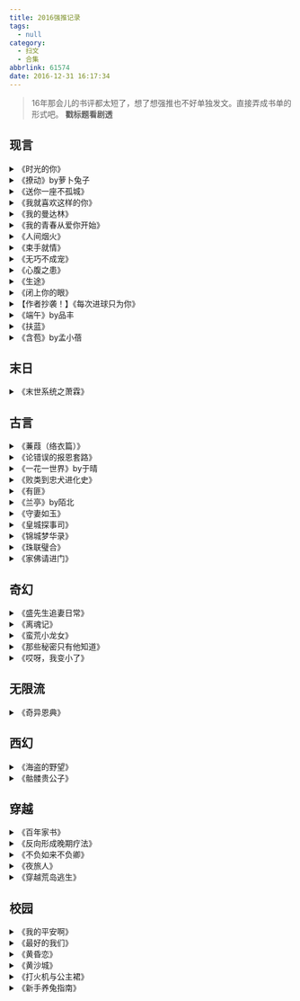 ```yaml
---
title: 2016强推记录
tags:
  - null
category:
  - 扫文
  - 合集
abbrlink: 61574
date: 2016-12-31 16:17:34
---
```

<meta name="referrer" content="no-referrer" />

> 16年那会儿的书评都太短了，想了想强推也不好单独发文。直接弄成书单的形式吧。
**戳标题看剧透**
<!-- more -->

## 现言

<details>
<summary>《时光的你》 ​​​​</summary>
无大虐，女主有自闭症，从小就只粘着男主，男主家庭也挺惨，原本一直都在想着报仇才假意和女配在一起，后来女主疑似非典后就干脆坦白心意决定换个法子报仇。原本有个和他俩青梅竹马的男配，可惜后来领便当了，那男配也是个好伙子唉。小推
</details>

<details>
<summary>《撩动》by萝卜兔子</summary>
女主几年前被家人卖到大山，大山的人买了她打算给男主当媳妇，但是男主不愿意，于是偷偷放走了女主，在这时其实两人早就喜欢上了。几年后女主回来认出男主，然后一直积极撩动他，男主从开始的抗拒到后来反撩动看得好有爱233结尾估计是赶着完结所以略仓促，不过男女主的互撩还是超棒的！
</details>

<details>
<summary>《送你一座不孤城》</summary>
男主待人有礼，只对女主温柔，女主有社交障碍，对男主一见钟情。这样温吞的两个人在还没谈恋爱之前就把我撩地心痒痒的，谈恋爱后更是满嘴都是糖[爱你]男女主都很出色，喜欢他们的配角很多，不过他俩的世界从来都容不下第三者，所以感情全程无虐无纠结，其他人都是炮灰。强推 ​​​​
</details>

<details>
<summary>《我就喜欢这样的你》 ​​​​</summary>
心疼男主[泪]看哭了，男女主感情其实挺坚定的，就算中间分离六年他们也深爱对方，虽然女主交了个男朋友但也就是个连手都没牵的炮灰。好喜欢男主啊好暖好宠[泪]女主除了中间矫情了点也挺好的，另外女主她弟的感情线也很虐，虽然讨厌她弟居然伤了男主。强推
</details>

<details>
<summary>《我的曼达林》</summary>
一直不看娱乐圈文就是因为讨厌绯闻狗仔队剧情，但是这文没有。男女主青梅竹马，家人好友全助攻，初恋初吻初夜都是对方也无第三者，女主高中时有个交往对象但只交往了三天也无感情。男女配戏份只有几句话描写，除了回忆外都没在男女主面前露过脸[笑cry]全程甜宠无虐看得我嗷嗷叫 ​​​​
</details>

<details>
<summary>《我的青春从爱你开始》</summary>
男主军人，寡言情商低但不高冷，女主糕点师（？）对男主一见钟情并软萌似小太阳。无男女配，女主很快就告白所以开头没多久就在一起了，除了中间因沟通不当而短暂分开一次外无虐。明明男主情商低但撩起妹来走的就是霸道总裁路线啊！！无意识撩妹太犯规！！强推！ ​​​​
</details>

<details>
<summary>《人间烟火》</summary>
上一本《我的青春》的下部，讲男女主婚后的事情，主要是婚礼、婆媳问题、工作和生子。看到男女主在小吵小闹中慢慢磨合真是好感慨，男主变得有人情味了，女主变得成熟坚强了，即便有不顺心的也还是两个人一起走下去。这本跟上一本一样真的好好看😭平凡的感动，强推！ ​​​​
</details>

<details>
<summary>《束手就情》</summary>
半破案性质的小言？男主卷入某个事件中失忆了，记忆退回与前女友也就是女主恋爱的那段时间，于是重新和女主取得联系。感情上无虐，毕竟男女主其实都一直爱着对方。男主撒下只有女主知道的线索只为挽回女主，看到电子门的密码是“对不起”那段瞬间飙泪。强推 ​​​​
</details>

<details>
<summary>《无巧不成宠》</summary>
甜棒！！！男主看似嬉皮笑脸实则是个耿直小伙子（雾），女主性格果断冷静实则是个主动又易害羞的撩汉达人（大雾）。两人一旦确认感情就超直接，在一起后甜宠无虐秀恩爱技能max，没有感情纠葛太舒心！有个深情（但也不算很好的）男配女主甩都不甩，这态度我喜。强推 ​​​​
</details>

<details>
<summary>《心腹之患》</summary>
男女主中学相识，直到工作都一直在一起，然而双方都是好强的人，吵架不断，于是女主就跑出国三年，回来后继续吵着吵着就结婚了。超喜欢男女主的性子，就算吵架也知道他们彼此相爱，所以从不担心会分开[笑cry]一开始还以为男主家人是阻碍，但其实他们一家都接受女主。无虐，强推 ​​​​
</details>

<details>
<summary>《生途》</summary>
男主自己开着船做生意，女主离家出走上了男主的船，两人日久生情（其实一个月都不到），关于男女主双方的过去也慢慢揭露真相。男主一个大写的撩！明明什么都没做但那喷薄的荷尔蒙挡都挡不住！女主坚持着要读书，最后也实现了梦想。没有感情纠葛大好评，男女主年龄差是萌点。强推 
</details>

<details>
<summary>《闭上你的眼》</summary>
男主是国际象棋高手又是各种神童，女主在初二时遇到男主后就一见倾心，奉他为神并当作自己学习的动力。男女主是隔代的隔代的叔侄关系，所以女主有次受他照顾了几天，还偷偷要到了扣扣号，中间联系过几次，女主上了大二后两人交往密切了起来，冷傲的男主开始注意起自己的小迷妹堂侄女，各种撩妹，最后把女主逼哭承认自己喜欢他⬅️男主这里太坏啦我喜欢（喂）！虽然女主是迷妹看似很主动，但在感情上很迟钝胆小，还是男主撩了才承认233男主真是各种苏！苏到尖叫！！边走路边看这文的时候根本抑制不住痴汉笑（…）估计被路人以奇怪的眼光看待[笑cry]无虐无狗血，强推！
</details> 

<details>
<summary>【作者抄袭！】《每次进球只为你》</summary>
不是第一次看文被甜哭，但是是第一次从头到尾都被甜哭😭女主小天使，男主忠犬情话boy，他俩在一起后每时每刻都在秀恩爱，还是全世界规模地秀[笑cry]男主球员，每场球赛后都会在镜头面前对女主告白[笑cry]女球迷都哭晕过去233这本真的好甜好甜！！强推！ ​​​​
</details>

<details>
<summary>《端午》by品丰</summary>
超心疼女主的，看她在父亲家人那受委屈就想抱抱她[泪]明明无辜却还是被针对，在这种环境下还能成长为一个单纯心善的好姑娘也是难得，女主真可爱啊😭还有个外冷内热的妹控哥哥以及暖男男主保护她真是太好了！以及不顾周遭人误解坚定和男主在一起的执着也好感动😭强推！ ​​​​
</details>

<details>
<summary>《扶蓝》</summary>
从小习武的女主被派去当伪富二代男主的保镖，男主因某些原因而被迫吸毒，男主其实是个心地善良的好孩子，女主知道真相后帮男主戒毒，那段剧情难受得我不要不要的[泪]特别是好不容易有成效了却又复吸了，还好那些恶毒配角最后都受到了惩罚，结局男主跟着女主一起回村结婚生娃去了。强推
</details>

<details>
<summary>《含苞》by孟小蓓</summary>
男主大女主12岁，女主高中生，双方都差不多是一见钟情了，两边家庭都略复杂但都是上一辈的纠葛，两人在一起后如同女主所说“有生之年，除了死别，再无生离。”有什么误会都很快解开，也没有讨人厌的男女配。女主对凡事都看得很开，男主又暖又苏想嫁😭喜欢感情戏，强推！ ​​​​
</details>

## 末日

<details>
<summary>《末世系统之萧霖》</summary>
女主呆萌，男主是系统，性格傻二楞。男女主武力高强，有金手指但看着不会不爽，无男女配。这一对太可爱了！就跟俩小朋友谈恋爱似的，周围出现的好人配角都是把他俩当孩子或弟弟妹妹疼，看着好暖[爱你]唯一缺憾就是直到结局也没恋爱的自觉，不过他俩自始至终都只有彼此。强推 ​​​​
</details>

## 古言

<details>
<summary>《蒹葭（络衣篇）》</summary>
《蒹葭（络衣篇）》其实我没看完，太长了[笑cry]就看到一半然后跳结局了。popo文，但可以当剧情文看。女主的母亲被渣男伤透了心，日渐虚弱死了，妹妹也被同父异母的妹妹弄死了，所以后来女主就顶替同父异母的妹妹入宫，报复父亲小三同父异母妹妹一家子。入宫前太虐女主了，都哭瞎了我[泪]入宫后就吸引了皇帝男主的注意，之后一直独宠，最终立后，男女主之间各种play，肉太辣了[doge]这文最坑的就是说好双感情线呢，一堆人眼巴巴期待着丞相男二鲤龙女二的感情线，结果基本没有[拜拜]作者好像打算开坑的但是弃了？顺便整理一下关系，一开始是女主爱女二，男主爱男二，男二爱女二，女二喜欢男二，不过bl和gl线因为各种原因都没挑明啦，男主对女主几乎算是一见钟情所以也大丈夫（虽说之前有过男宠）。此外也有多对隐cp的样子，没看全文不清楚。另外还有女主妹妹跟转轮王的番外，妹妹能有好归宿真是太好了[泪]番外里女主和妹妹的姐妹情深又狠狠地赚了我一把泪，妹妹几次投胎萤火虫只为默默陪伴姐姐，最后一次终于投胎成人类，叫出“姐姐”的那瞬间直接飙泪。明明一开始是冲着肉去看的，结果看到女主小时候被虐待就只想看女主如何复仇。光是开头和番外就让我哭得上气不接下气的肉文也是没sei了[笑cry]强推！
</details>

<details>
<summary>《论错误的报恩套路》</summary>
明明标题那么欢脱为嘛剧情那么虐啊[泪]哭死我了都[泪]女主一生下来就中毒，被断言无法活过20岁，所以就算和竹马相爱也还是拒绝了竹马。三年前被女主救了一命的男主出现准备报恩，于是就护着女主逗女主开心，不知不觉两人相爱，但女主还是拒绝了，后来出现一系列事情女主决定“自私”一回接受了男主，两人准备成亲的时候女主毒发身亡（假死），所幸最后还是he。基本都在虐女身男心，看到女主哭着说不想死那里心疼死我了[泪]还有女主假死那段时间的男主也好虐啊[泪]番外是女主爹和小爹的故事（bl），明明在正文里小爹是温润男子怎么番外是个炸毛受呢…强推！
</details>

<details>
<summary>《一花一世界》by于晴</summary>
男女主从小认识，后来男主当官，女主入青门，从此断了联系。又过了好几年，男主因贪官被押着游街，双腿被打断，恰逢路过的女主把他救了回去，在相处过程中男主对女主越来越有好感，就算最后知道了女主一直隐藏的秘密也决定娶她，放弃大好前途，随着女主一道回青门过日子。这文好好看！女主其实从小就喜欢男主了，所以当时才会不顾风险救了他，却又因为自己有失读症觉得配不上男主而自卑，但一直没表现出来；男主是天之骄子，也是小时候就对女主隐约有好感，但在还没弄明白之前就与女主分开了，再后来又因为女主救了他而再次喜欢上，委婉告白被拒后男主有想过回大家族，恰逢女主遇害，方才明白前途算个啥，不认字又如何，他就是认准了她。男主傲娇又忍不住对女主好，女主表面看似无谓骨子里却很倔强。强推！
</details>

<details>
<summary>《败类到忠犬进化史》</summary>
男女主都是将军，男主先渣后忠犬，女主则是一步一步成为女将军。感觉这文可以分三部分：宅斗、军斗、宫斗。军斗的部分男女主互动最多也最好看，其他两个都牵扯太多人物了看着头疼[笑cry]番外甜甜甜！成亲后男主就是粘人忠犬，女主腹黑女王[doge]强推 ​​​​
</details>

<details>
<summary>《有匪》</summary>
一个大写的好看！女主从小练武，性格微冷直白，但是好帅！每次看她的心理活动都要笑半天。男主内幕很深的样子，风流腹黑，喜欢看他和女主的互动。这篇文最好看的不是感情戏，而是看女主如何成长闯出一片天的主线，算是女主爽文吧。强强强推！
</details>

<details>
<summary>《兰亭》by陌北</summary>
哭死我了，看到一半边觉得男主渣边忍不住心疼他，真相大白后就觉得男主对女主简直温柔到心碎，作者太虐男主了[泪]感情戏发展迅速但后面有虐，不过也没虐多久，也没男配啥事儿。后面的展开有点突兀略狗血，但冲着男主的人设还是想给个强推。 ​​​​
</details>

<details>
<summary>《守妻如玉》</summary>
男女主前世恩爱夫妻，奈何女主下落不明，男主伤心多年跟着去了之后重生了，然后就暗搓搓地开始追妻之路。女主不记得前世，抗拒男主突如其来的温柔，这里小虐了一下之后两人就成亲了，从此开始没羞没臊相互痴汉的生活。番外是讲前世，同样没羞没臊[笑cry]甜宠基本无虐，强推 ​​​​
</details>

<details>
<summary>《皇城探事司》</summary>
女主有辣——么可爱（比划）！女主是个小乞丐儿，男主为皇帝办事恰好需要一个幌子就找上了女主，投喂了女主好几个月，实心眼的女主就觉得世上怎么会有辣么善良温柔和蔼可亲的大人，于是就赴汤蹈火在所不辞，由于太实诚了男主经常被弄得哭笑不得。虽然是连载中但还是忍不住强推！
</details>

<details>
<summary>《锦城梦华录》</summary>
后面全程哭着看完，男女主相爱却无法在一起虐死我了，造成那么多人领便当的原因总结一下就是“反派想看这个世界的色彩”，虽然他的经历很令人同情，但还是无法原谅他因为自己遭受残忍对待就毁灭他人的想法[拜拜]哦当然那个土肥圆才是最最最恶心的[拜拜]好在结局是he，强推！ ​​​​
</details>

<details>
<summary>《珠联璧合》</summary>
短篇，男女主原是青梅竹马（不是武打就是文斗233），后来女主家出事离京，两人分离，九年后重逢，继续斗文，其实两人在这九年也有默默听说对方的情况，所以在一起也是水到渠成的事了。男女主斗嘴的时候都超可爱的[笑cry]强推 ​​​​
</details>

<details>
<summary>《家佛请进门》</summary>
男女主育有一子，青梅竹马感情和睦，却在成亲第八年的时候女主枉死，男主不顾一切代价下地府带回女主，之后一家人就开始逃离地府的捕捉。                                                                                
男女主还有儿子一家人超可爱！超暖心的！！奈何命运对他们不公[泪]好几次险些死亡，虐的我眼睛都哭肿了[泪][泪][泪]还好最后是he。表面上是以夫为尊，实际上是女宠男，儿子也配合他娘一起宠他爹hhhh感情无虐，剧情有虐，配角都是好人，瘟鬼和阴差是坏人(　`_ゝ´)强强强推！！
</details>

## 奇幻

<details>
<summary>《盛先生追妻日常》</summary>
男女主自幼恩爱，好不容易等到女主成年可以结婚的时候女主却突然失踪，因莫名原因变成老太太而不知所措地逃离家人与爱人。所幸三年期间男主没有放弃寻找女主，重逢不久便认出眼前白发苍苍的老太太是自己的恋人，后来大家一起追寻真相，女主也成功变回少女模样。
标题明明那么甜！结果设定超虐的啊！泪点低如我差不多从头哭到尾，好在二人感情坚定，周围有亲友助阵，坦白身份后就一直在撒糖，女主虽遭事变但心态一直很好，爱开玩笑爱撩汉，老奶奶身份毫无违和（不）。男主很温柔很宠女主，只是对外人有点腹黑233
副cp也挺萌，其中最令人在意的是影子先生与姑姑，可惜番外还没出来[泪]一开始还以为姑姑是坏人，结果却是好人，知道真相后更是心疼哭。在影子先生的番外阿妞哭着叫爸爸那里简直就是暴击[泪][泪][泪]
感觉还有一些伏笔没说出来，比如玉佩的故事、姑姑怎么就突然会巫术了，这个到时候应该会在番外写明吧。还有女主变老的原因知道了，但变回去的原因还是不太懂，难道就是需要在老太太模样时爱人的吻吗……以及《影子先生》里后来遇到的兔子才是姑姑的话，那么那个老去的女孩子是谁？很在意容貌的话会不会是初代巫女（会巫术的那种）啥的，感觉影子先生自己也有一段过去啊，不如说影子先生本身就很谜。搞不好前面的女孩和影子先生单纯只是影射男女主并没有深层含义？
虽然看完后谜团还是一大堆，但不可否认这是一篇好文！又暖又虐的文！强推！
</details>

<details>
<summary>《离魂记》</summary>
全程温馨无虐。男主一开始就各种撒娇卖萌，女主纠结了一小会儿后就坚定不移。一句话感想：遇到白瑄这样的男人就嫁了吧。
</details>

<details>
<summary>《蛮荒小龙女》</summary>
啊啊啊啊好甜啊好可爱啊！女主穿越到异世界成为小龙女，男主是龙神，世上仅剩他们俩只龙所以一开始就是伴侣关系，女主不会精神力沟通，都是比划着跟男主交流的，男主成年后会变成美男纸，女主也长出龙角和尾巴了。还有一只萌萌哒兔子小宠物。剧情也就是日常生存类，强推 ​​​​
</details>

<details>
<summary>《那些秘密只有他知道》</summary>
男主精灵警司，女主不是普通人，女主接触到了男主的世界后就开始跟他一起破案了。设定有趣，案子也都很精彩（特别是戏子的那个），虽然感情戏发展太快（两人几乎都是一见钟情嘛）但我喜欢[喵喵]这种“灵”“人”混搭的破案剧情好有趣！强推 ​​​​
</details>

<details>
<summary>《哎呀，我变小了》</summary>
女主某天向流星许愿后真的变成10cm小人，于是她只好找竹马男主求救，男主把她带回家照顾她，后来女主突然变回去，然而没多久又再次变小，两人最后重新向流星许愿才恢复正常。男女主是青梅竹马，一直都没和别人交往过，男主在高中时就暗恋女主，照顾她的同时也是在徐徐图之，女主逗比大咧咧，明明有各种暧昧互动但都下意识54了，不过在男主告白后也很快就给了回应，无误会无虐，不如说超甜超软超可爱！两人相处好自然，一个欢脱一个宠溺，脑补一下画面就被秀一脸[笑cry]因为合我胃口所以强推
</details>

## 无限流

<details>
<summary>《奇异恩典》</summary>
看了黑化番外好心疼男主[泪]早知道不看了，原本看完结局后心情很甜的现在好沉重[泪]一开始看这文的时候不大喜欢，后面的故事越来越有趣，虽然结局感觉有点莫名。喜欢总裁小秘书的番外，so甜！但是没记错的话那个总裁不是在暗恋时期被这个世界的男主给杀了么？总之强推 ​​​​
</details>

## 西幻

<details>
<summary>《海盗的野望》</summary>
好好看啊啊啊！！男主船长女主怪力女剑士船员，男主面瘫但是经常被女主调戏到脸红，没有感情上的男女配，甜宠无虐。还有一堆冒险小伙伴，从女主上船写到大家一起与敌对势力抗争，好燃好爽！就是好几个喜欢的配角领便当了[泪]结局意犹未尽，番外连载中。强推！ ​​​​
</details>

<details>
<summary>《骷髅贵公子》</summary>
世界观太庞大不知道要怎么介绍，纯说感想吧。一开始还以为只是发生在学院的故事，没想到最后却牵扯到了整个大陆，并且还有各贵族各党派错综复杂的关系，出场人物太多背景太杂差点没记住[笑cry]感情线明确但描写不算多，天知道我都脑补了一大堆cp（并且大多成真）想看他们的互动饥渴的要死(ੱ⍸ੱ)作者喜欢埋伏笔，好多真相曝出来后都想大吼“你说啥！？”然后拼命回想相关剧情，晕晕乎乎的_(:з」∠)_最后的战争好多人领便当，硬是赚了我一把泪[泪]这里面的配角都有自己的故事，就连反派也无法让人完全恨起来，不如说我更加好奇她对哥哥到底是爱情还是亲情啊……说到这个，我太想看亚伦和爱斯蒂的番外了，他俩应该是爱情吧，这种彼此眼里只有对方最重要的cp感真棒啊[doge]强推！
</details>

## 穿越

<details>
<summary>《百年家书》</summary>
完结了！结局女主过完了三爷的一生后又穿回去了，这个略惨啊，又要经历一生吗…而且也找不到第二个秦小娘子了吧[泪]二哥到最后还是大家的！曾二嫂虽然也是个令人敬佩的人，但说实话看的时候还是有种失恋的感觉（
</details>

<details>
<summary>《反向形成晚期疗法》</summary>
女主穿越到男主演过的电影里，每次都会穿越到男主的身边，穿越后的女主没有生理期、拥有会和男主一起承受痛苦的体质、伤也好得快。每一世的男主都阴沉敏感，唯独对女主的独占欲特别强，男女主的眼里都只看得见对方，并无时无刻不在啪啪啪（…）可惜每一世男主都被害死亡，女主由于体质的缘故也会跟着一起死，重生后女主会去找男主，男主在遇见女主后也会慢慢想起每世的记忆。经历过三世be后男女主回到现实世界he。第一次看同人以及穿越电影的题材，感觉挺有趣的，男主的占有欲以及女主的主动都好吸引人，忍不住想去看电影[doge]强推
</details>

<details>
<summary>《不负如来不负卿》</summary>
这篇文太多人说过了我就不说什么了。男女主每次分别与再会都能赚到我好多眼泪，几乎从头哭到尾，男女主的坚守令人动容，所幸他们最后还能相守几十年一起变老。就是男配都爱女主这设定有点无语，但女主甩都不甩好评点赞。好喜欢罗什啊[泪]强推强推！ ​​​​
</details>

<details>
<summary>《夜旅人》</summary>
好好看！民国boy男主每晚十点穿越到现代女主的时代，早上六点就会穿越回去，女主碰到他的话还能一起跟着穿越，这设定好带感好新鲜啊！男主律师女主法医，一个彬彬有礼一个冷静聪明，还有女主的闺蜜也好喜欢！就是女主家人亲戚太极品了。作者有话说的小段子也都好萌！强推 ​​​​
</details>

<details>
<summary>《穿越荒岛逃生》</summary>
女配和男主还有配角们遭空难来到了无人岛，这天女主突然就和女配灵魂互换了（同时睡觉可互换），在期间男主爱上了女主（的灵魂），逃生成功后男主知道真相也开始追女主，两人很快就在一起。这剧情好新鲜！也没有感情插足的男女配，男主面对感情坚定，女主虽然犹豫了一阵子但后来还是接受了。好在意番外女配和保镖的故事啊！番外好像连载中？强推
</details>

## 校园

<details>
<summary>《我的平安啊》</summary>
哭成狗，女主小时候命很苦，爹不疼后娘不爱，更没朋友，只有男主一开始不喜欢她、却在不久后护她一辈子。前面心疼女主落泪，后面为男主的守护动容，讲真，遇到这种男主就算是顽石也想许他三辈子姻缘，所以才会对中间女主因自卑而选择和男主分开感到不解。所幸是he。强强强推！ ​​​​
</details>

<details>
<summary>《最好的我们》</summary>
喜欢这个文风，平淡又逗比，高中生活很真实，也没啥感情插足的男女配，不如说就连男女主都没在一起过[拜拜]但是那暧昧挡都挡不住啊。男主后面心疼死我了，当初那个骄傲的少年还是被现实磨去了棱角，还好女主终究是找回了他[泪]全文只有一个吻不够啊！不！够！啊！！强推 ​​​​
</details>

<details>
<summary>《黄昏恋》</summary>
学霸男主转到女主班上，然后在给半学渣半学霸的女主补习的过程中慢慢把人叼回家的故事。好！甜！啊！从头到尾一个大写的甜宠无虐，配角也全是可爱的小伙伴！有女炮灰但不是坏心眼的那种。感觉男主是对女主一见钟情，反正一直就对女主很暖，女主也很可爱w全程笑眯眯的看完了。强推！ ​​​​
</details>

<details>
<summary>《黄沙城》</summary>
男女主青梅竹马，原本两人都订有娃娃亲，但男主初三时因家中事变，无法考上好学校，最后去当民工了，女主成绩优异一路考上好大学并读博。两人差距越来越大，周围人都不看好他俩，但是男女主都坚定自己的感情，男主也从未放弃过上进的想法，在女主读博归来后男主也有了自己的一番事业，对待女主母亲的反对，两人都是持以“等到对方嫁娶了才会放弃”的态度慢慢磨着，最终he。虽说看的时候有被虐哭过，但都是为心疼男主而哭的，男女主的感情倒是无误会无狗血一路虐狗[笑cry]男主真是太坚强了，别人歧视他他不放在心上，丈母娘不看好他他就努力达到对方的条件，不愿女主为自己放弃前途，女主也很好，不论别人怎么看都一心认为没有比男主更好的了。太温馨了[泪][泪][泪]强推
</details>

<details>
<summary>《打火机与公主裙》</summary>
明明没有很虐，但上下部的结局愣是给看哭了[泪]虽然是he但还是很悲伤[泪]就算是寿终正寝也难以接受男女主去世了，看了评论还有人算出女主在男主去世后活了20年，虽然儿女绕膝吧，但还是会难过的[泪]这文的男主简直是行走的男性荷尔蒙，无时无刻不在撩读者，透过文字都能感受到男主自信狂妄的气场，而女主在上部是内心戏好玩吸引到了我，下部则是为她坚定地追随男主的身姿所倾心。文案太贴切了，“我有我的国王，我是他不二之臣，我愿为他摇旗呐喊，也愿为他战死沙场”。强推！
</details>

<details>
<summary>《新手养兔指南》</summary>
女主重生回高中生的当天就发现以前暗恋多年无果的男神居然是隔壁家的兔子精，于是女主就开始暗搓搓地接近兔子不断投食，给人形男主补英语，最后成功让脸盲男主记住她并在一起了。无男女配，无误会无狗血，女主逗比男主呆萌，两人在一起整个画风都暖洋洋的[爱你]炒鸡可爱的一篇文，强推！
</details>